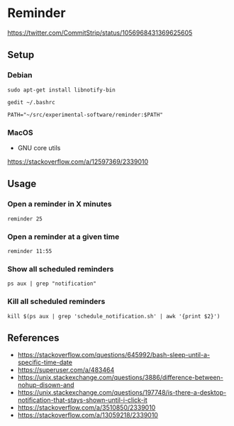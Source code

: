 
# Reminder

https://twitter.com/CommitStrip/status/1056968431369625605

## Setup

### Debian

```
sudo apt-get install libnotify-bin
```
`gedit ~/.bashrc`
```
PATH="~/src/experimental-software/reminder:$PATH"
```

### MacOS

- GNU core utils

https://stackoverflow.com/a/12597369/2339010

## Usage

### Open a reminder in X minutes

```
reminder 25
```

### Open a reminder at a given time

```
reminder 11:55
```

### Show all scheduled reminders

```
ps aux | grep "notification"
```

### Kill all scheduled reminders

```
kill $(ps aux | grep 'schedule_notification.sh' | awk '{print $2}')
```

## References
- https://stackoverflow.com/questions/645992/bash-sleep-until-a-specific-time-date
- https://superuser.com/a/483464
- https://unix.stackexchange.com/questions/3886/difference-between-nohup-disown-and
- https://unix.stackexchange.com/questions/197748/is-there-a-desktop-notification-that-stays-shown-until-i-click-it
- https://stackoverflow.com/a/3510850/2339010
- https://stackoverflow.com/a/13059218/2339010

